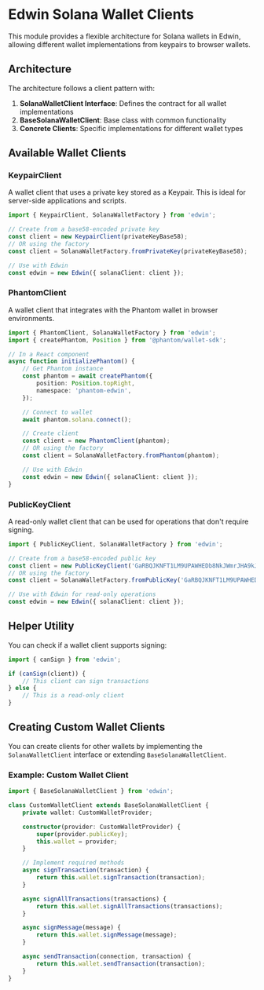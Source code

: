 # Edwin Solana Wallet Clients

This module provides a flexible architecture for Solana wallets in Edwin, allowing different wallet implementations from keypairs to browser wallets.

## Architecture

The architecture follows a client pattern with:

1. **SolanaWalletClient Interface**: Defines the contract for all wallet implementations
2. **BaseSolanaWalletClient**: Base class with common functionality
3. **Concrete Clients**: Specific implementations for different wallet types

## Available Wallet Clients

### KeypairClient

A wallet client that uses a private key stored as a Keypair. This is ideal for server-side applications and scripts.

```typescript
import { KeypairClient, SolanaWalletFactory } from 'edwin';

// Create from a base58-encoded private key
const client = new KeypairClient(privateKeyBase58);
// OR using the factory
const client = SolanaWalletFactory.fromPrivateKey(privateKeyBase58);

// Use with Edwin
const edwin = new Edwin({ solanaClient: client });
```

### PhantomClient

A wallet client that integrates with the Phantom wallet in browser environments.

```typescript
import { PhantomClient, SolanaWalletFactory } from 'edwin';
import { createPhantom, Position } from '@phantom/wallet-sdk';

// In a React component
async function initializePhantom() {
    // Get Phantom instance
    const phantom = await createPhantom({
        position: Position.topRight,
        namespace: 'phantom-edwin',
    });

    // Connect to wallet
    await phantom.solana.connect();

    // Create client
    const client = new PhantomClient(phantom);
    // OR using the factory
    const client = SolanaWalletFactory.fromPhantom(phantom);

    // Use with Edwin
    const edwin = new Edwin({ solanaClient: client });
}
```

### PublicKeyClient

A read-only wallet client that can be used for operations that don't require signing.

```typescript
import { PublicKeyClient, SolanaWalletFactory } from 'edwin';

// Create from a base58-encoded public key
const client = new PublicKeyClient('GaRBQJKNFT1LM9UPAWHEDb8NkJWmrJHA9kJvgXs1YGbk');
// OR using the factory
const client = SolanaWalletFactory.fromPublicKey('GaRBQJKNFT1LM9UPAWHEDb8NkJWmrJHA9kJvgXs1YGbk');

// Use with Edwin for read-only operations
const edwin = new Edwin({ solanaClient: client });
```

## Helper Utility

You can check if a wallet client supports signing:

```typescript
import { canSign } from 'edwin';

if (canSign(client)) {
    // This client can sign transactions
} else {
    // This is a read-only client
}
```

## Creating Custom Wallet Clients

You can create clients for other wallets by implementing the `SolanaWalletClient` interface or extending `BaseSolanaWalletClient`.

### Example: Custom Wallet Client

```typescript
import { BaseSolanaWalletClient } from 'edwin';

class CustomWalletClient extends BaseSolanaWalletClient {
    private wallet: CustomWalletProvider;

    constructor(provider: CustomWalletProvider) {
        super(provider.publicKey);
        this.wallet = provider;
    }

    // Implement required methods
    async signTransaction(transaction) {
        return this.wallet.signTransaction(transaction);
    }

    async signAllTransactions(transactions) {
        return this.wallet.signAllTransactions(transactions);
    }

    async signMessage(message) {
        return this.wallet.signMessage(message);
    }

    async sendTransaction(connection, transaction) {
        return this.wallet.sendTransaction(transaction);
    }
}
```
